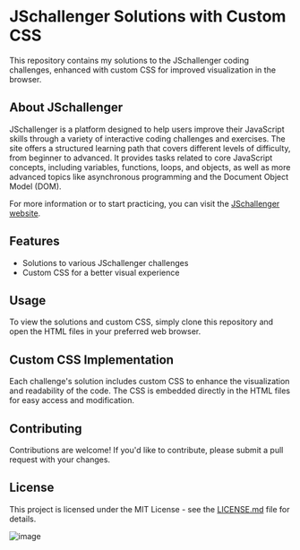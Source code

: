 # JSchallenger Solutions with Custom CSS

This repository contains my solutions to the JSchallenger coding challenges, enhanced with custom CSS for improved visualization in the browser.

## About JSchallenger

JSchallenger is a platform designed to help users improve their JavaScript skills through a variety of interactive coding challenges and exercises. The site offers a structured learning path that covers different levels of difficulty, from beginner to advanced. It provides tasks related to core JavaScript concepts, including variables, functions, loops, and objects, as well as more advanced topics like asynchronous programming and the Document Object Model (DOM).

For more information or to start practicing, you can visit the [JSchallenger website](https://www.jschallenger.com).

## Features

- Solutions to various JSchallenger challenges
- Custom CSS for a better visual experience

## Usage

To view the solutions and custom CSS, simply clone this repository and open the HTML files in your preferred web browser.

## Custom CSS Implementation

Each challenge's solution includes custom CSS to enhance the visualization and readability of the code. The CSS is embedded directly in the HTML files for easy access and modification.

## Contributing

Contributions are welcome! If you'd like to contribute, please submit a pull request with your changes.

## License

This project is licensed under the MIT License - see the [LICENSE.md](LICENSE.md) file for details.

![image](https://github.com/natsalete/JSchallenger/assets/135389319/21eabd08-e1c1-40c0-ba0c-22e7c37bce45)




